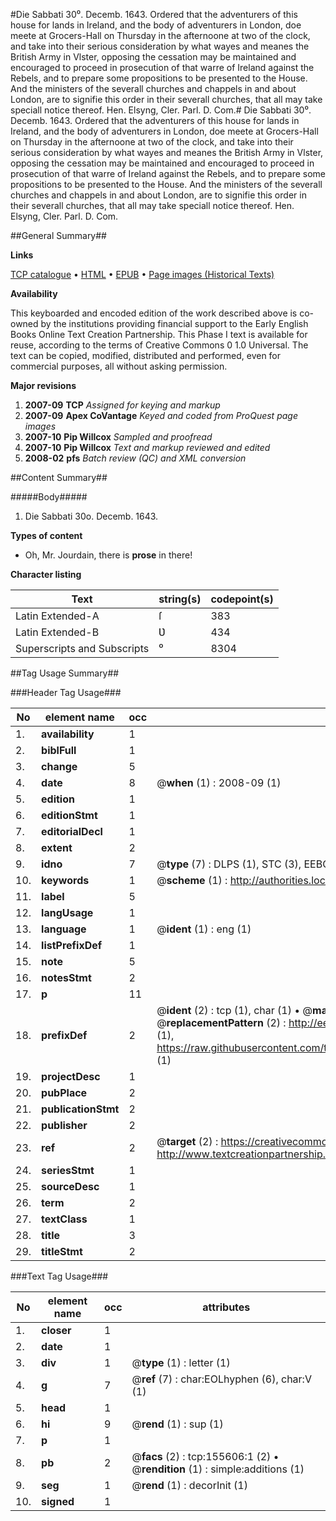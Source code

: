 #Die Sabbati 30⁰. Decemb. 1643. Ordered that the adventurers of this house for lands in Ireland, and the body of adventurers in London, doe meete at Grocers-Hall on Thursday in the afternoone at two of the clock, and take into their serious consideration by what wayes and meanes the British Army in Vlster, opposing the cessation may be maintained and encouraged to proceed in prosecution of that warre of Ireland against the Rebels, and to prepare some propositions to be presented to the House. And the ministers of the severall churches and chappels in and about London, are to signifie this order in their severall churches, that all may take speciall notice thereof. Hen. Elsyng, Cler. Parl. D. Com.#
Die Sabbati 30⁰. Decemb. 1643. Ordered that the adventurers of this house for lands in Ireland, and the body of adventurers in London, doe meete at Grocers-Hall on Thursday in the afternoone at two of the clock, and take into their serious consideration by what wayes and meanes the British Army in Vlster, opposing the cessation may be maintained and encouraged to proceed in prosecution of that warre of Ireland against the Rebels, and to prepare some propositions to be presented to the House. And the ministers of the severall churches and chappels in and about London, are to signifie this order in their severall churches, that all may take speciall notice thereof. Hen. Elsyng, Cler. Parl. D. Com.

##General Summary##

**Links**

[TCP catalogue](http://www.ota.ox.ac.uk/tcp/)  • 
[HTML](http://tei.it.ox.ac.uk/tcp/Texts-HTML/free/A83/A83790.html)  • 
[EPUB](http://tei.it.ox.ac.uk/tcp/Texts-EPUB/free/A83/A83790.epub) • 
[Page images (Historical Texts)](https://data.historicaltexts.jisc.ac.uk/view?pubId=eebo-99859239e&pageId=eebo-99859239e-155606-1)

**Availability**

This keyboarded and encoded edition of the
	       work described above is co-owned by the institutions
	       providing financial support to the Early English Books
	       Online Text Creation Partnership. This Phase I text is
	       available for reuse, according to the terms of Creative
	       Commons 0 1.0 Universal. The text can be copied,
	       modified, distributed and performed, even for
	       commercial purposes, all without asking permission.

**Major revisions**

1. __2007-09__ __TCP__ *Assigned for keying and markup*
1. __2007-09__ __Apex CoVantage__ *Keyed and coded from ProQuest page images*
1. __2007-10__ __Pip Willcox__ *Sampled and proofread*
1. __2007-10__ __Pip Willcox__ *Text and markup reviewed and edited*
1. __2008-02__ __pfs__ *Batch review (QC) and XML conversion*

##Content Summary##

#####Body#####

1. Die Sabbati 30o. Decemb. 1643.

**Types of content**

  * Oh, Mr. Jourdain, there is **prose** in there!

**Character listing**


|Text|string(s)|codepoint(s)|
|---|---|---|
|Latin Extended-A|ſ|383|
|Latin Extended-B|Ʋ|434|
|Superscripts             and Subscripts|⁰|8304|

##Tag Usage Summary##

###Header Tag Usage###

|No|element name|occ|attributes|
|---|---|---|---|
|1.|__availability__|1||
|2.|__biblFull__|1||
|3.|__change__|5||
|4.|__date__|8| @__when__ (1) : 2008-09 (1)|
|5.|__edition__|1||
|6.|__editionStmt__|1||
|7.|__editorialDecl__|1||
|8.|__extent__|2||
|9.|__idno__|7| @__type__ (7) : DLPS (1), STC (3), EEBO-CITATION (1), PROQUEST (1), VID (1)|
|10.|__keywords__|1| @__scheme__ (1) : http://authorities.loc.gov/ (1)|
|11.|__label__|5||
|12.|__langUsage__|1||
|13.|__language__|1| @__ident__ (1) : eng (1)|
|14.|__listPrefixDef__|1||
|15.|__note__|5||
|16.|__notesStmt__|2||
|17.|__p__|11||
|18.|__prefixDef__|2| @__ident__ (2) : tcp (1), char (1)  •  @__matchPattern__ (2) : ([0-9\-]+):([0-9IVX]+) (1), (.+) (1)  •  @__replacementPattern__ (2) : http://eebo.chadwyck.com/downloadtiff?vid=$1&page=$2 (1), https://raw.githubusercontent.com/textcreationpartnership/Texts/master/tcpchars.xml#$1 (1)|
|19.|__projectDesc__|1||
|20.|__pubPlace__|2||
|21.|__publicationStmt__|2||
|22.|__publisher__|2||
|23.|__ref__|2| @__target__ (2) : https://creativecommons.org/publicdomain/zero/1.0/ (1), http://www.textcreationpartnership.org/docs/. (1)|
|24.|__seriesStmt__|1||
|25.|__sourceDesc__|1||
|26.|__term__|2||
|27.|__textClass__|1||
|28.|__title__|3||
|29.|__titleStmt__|2||


###Text Tag Usage###

|No|element name|occ|attributes|
|---|---|---|---|
|1.|__closer__|1||
|2.|__date__|1||
|3.|__div__|1| @__type__ (1) : letter (1)|
|4.|__g__|7| @__ref__ (7) : char:EOLhyphen (6), char:V (1)|
|5.|__head__|1||
|6.|__hi__|9| @__rend__ (1) : sup (1)|
|7.|__p__|1||
|8.|__pb__|2| @__facs__ (2) : tcp:155606:1 (2)  •  @__rendition__ (1) : simple:additions (1)|
|9.|__seg__|1| @__rend__ (1) : decorInit (1)|
|10.|__signed__|1||
